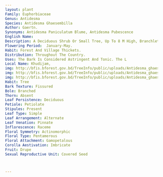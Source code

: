 ```yaml
---
layout: plant
Family: Euphorbiaceae
Genus: Antidesma
Species: Antidesma Ghaesembilla
Author: Gaertn.
Synonyms: Antidesma Paniculatum Blume, Antidesma Pubescence 
English Name: 
Description: A Deciduous Shrub Or Small Tree, Up To 8 M High, Branchlets Brownish Tomentose. Leaves Broadly Oblong, 4-10 Ã— 2-6 Cm, Obtuse, Base Rounded Or Sub-cordate, Pubescent Or Tomentose Beneath, Petioles 0.6-1.5 Cm Long, Densely Rusty Tomentose. Spikes Much-branched, 3-7 Cm Long, Densely Rusty Tomentose. Flowers Sessile. Male Flowers Slender, Calyx Deeply 5-lobed, Minute, Stamens 4-5, Filaments C 0.5 Mm Long, Very Slender, Anthers C 0.3 Mm In Diameter, Black When Dry. Female Flowers On Short Pedicels, 0.8 Mm Long, Ovary Pubescent. Fruits C 4 Mm Long, Subglobose, Glabrous, 1-seeded, Deep Purplish-black When Fresh.
Flowering Period:  January-May.
Habit: Forest And Village Thickets.
Distribution: Throughout The Country.
Uses: The Bark Is Considered Astringent And Tonic. The L
Local Name: Khudijam, 
img: http://bfis.bforest.gov.bd/TreeInfo/public/uploads/Antidesma_ghaesembilla.jpg
img: http://bfis.bforest.gov.bd/TreeInfo/public/uploads/Antidesma_ghaesembilla1.jpg
img: http://bfis.bforest.gov.bd/TreeInfo/public/uploads/Antidesma_ghaesembilla2.jpg
Habit: Tree
Bark Texture: Fissured
Bole: Branched
Thorn: Absent
Leaf Persistence: Deciduous
Petiole: Petiolate
Stipules: Present
Leaf Type: Simple
Leaf Arrangement: Alternate
Leaf Venation: Pinnate
Inflorescence: Raceme
Floral Symmetry: Actinomorphic
Floral Type: Pentamerous
Floral Attachment: Gamopetalous
Corolla Aestivation: Imbricate
Fruit: Drupe
Sexual Reproductive Unit: Covered Seed



---
```


